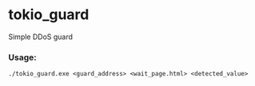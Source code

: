 # tokio_guard

Simple DDoS guard

### Usage:
```
./tokio_guard.exe <guard_address> <wait_page.html> <detected_value>
```
